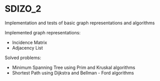 # SDIZO_2
Implementation and tests of basic graph representations and algorithms 

Implemented graph representations:
- Incidence Matrix
- Adjacency List

Solved problems:
- Minimum Spanning Tree using Prim and Kruskal algorithms
- Shortest Path using Dijkstra and Bellman - Ford algorithms
